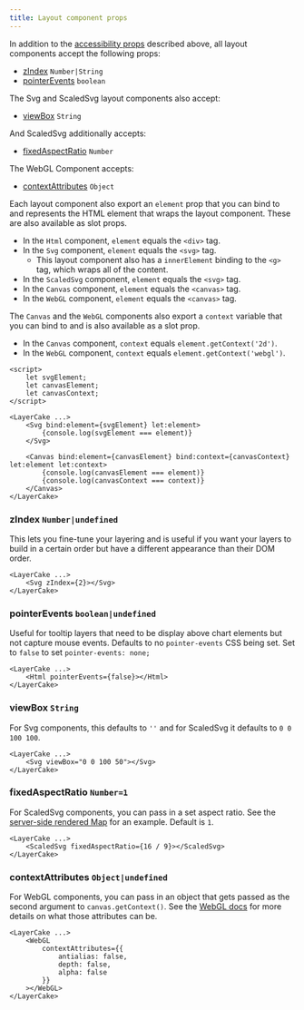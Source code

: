 ```yaml
---
title: Layout component props
---
```


In addition to the [accessibility props](guide#accessibility) described above, all layout components accept the following props:

- [zIndex](guide#zindex) `Number|String`
- [pointerEvents](guide#pointerevents) `boolean`

The Svg and ScaledSvg layout components also accept:

- [viewBox](guide#viewbox) `String`

And ScaledSvg additionally accepts:

- [fixedAspectRatio](guide#fixedaspectratio) `Number`

The WebGL Component accepts:

- [contextAttributes](guide#contextattributes) `Object`

Each layout component also export an `element` prop that you can bind to and represents the HTML element that wraps the layout component. These are also available as slot props.

- In the `Html` component, `element` equals the `<div>` tag.
- In the `Svg` component, `element` equals the `<svg>` tag.
  - This layout component also has a `innerElement` binding to the `<g>` tag, which wraps all of the content.
- In the `ScaledSvg` component, `element` equals the `<svg>` tag.
- In the `Canvas` component, `element` equals the `<canvas>` tag.
- In the `WebGL` component, `element` equals the `<canvas>` tag.

The `Canvas` and the `WebGL` components also export a `context` variable that you can bind to and is also available as a slot prop.

- In the `Canvas` component, `context` equals `element.getContext('2d')`.
- In the `WebGL` component, `context` equals `element.getContext('webgl')`.

```svelte
<script>
	let svgElement;
	let canvasElement;
	let canvasContext;
</script>

<LayerCake ...>
	<Svg bind:element={svgElement} let:element>
		{console.log(svgElement === element)}
	</Svg>

	<Canvas bind:element={canvasElement} bind:context={canvasContext} let:element let:context>
		{console.log(canvasElement === element)}
		{console.log(canvasContext === context)}
	</Canvas>
</LayerCake>
```

### zIndex `Number|undefined`

This lets you fine-tune your layering and is useful if you want your layers to build in a certain order but have a different appearance than their DOM order.

```svelte
<LayerCake ...>
	<Svg zIndex={2}></Svg>
</LayerCake>
```

### pointerEvents `boolean|undefined`

Useful for tooltip layers that need to be display above chart elements but not capture mouse events. Defaults to no `pointer-events` CSS being set. Set to `false` to set `pointer-events: none;`

```svelte
<LayerCake ...>
	<Html pointerEvents={false}></Html>
</LayerCake>
```

### viewBox `String`

For Svg components, this defaults to `''` and for ScaledSvg it defaults to `0 0 100 100`.

```svelte
<LayerCake ...>
	<Svg viewBox="0 0 100 50"></Svg>
</LayerCake>
```

### fixedAspectRatio `Number=1`

For ScaledSvg components, you can pass in a set aspect ratio. See the [server-side rendered Map](/example-ssr/MapSvg) for an example. Default is `1`.

```svelte
<LayerCake ...>
	<ScaledSvg fixedAspectRatio={16 / 9}></ScaledSvg>
</LayerCake>
```

### contextAttributes `Object|undefined`

For WebGL components, you can pass in an object that gets passed as the second argument to `canvas.getContext()`. See the [WebGL docs](https://developer.mozilla.org/en-US/docs/Web/API/HTMLCanvasElement/getContext) for more details on what those attributes can be.

```svelte
<LayerCake ...>
	<WebGL
		contextAttributes={{
			antialias: false,
			depth: false,
			alpha: false
		}}
	></WebGL>
</LayerCake>
```

